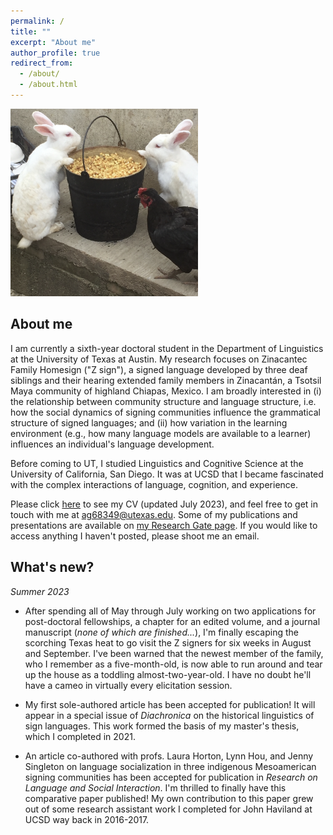 ```yaml
---
permalink: /
title: ""
excerpt: "About me"
author_profile: true
redirect_from: 
  - /about/
  - /about.html
---
```

<img src="/images/Z_Bunnies.png" width = "300" height = "300">

## About me
I am currently a sixth-year doctoral student in the Department of Linguistics at the University of Texas at Austin.  My research focuses on Zinacantec Family Homesign ("Z sign"), a signed language developed by three deaf siblings and their hearing extended family members in Zinacantán, a Tsotsil Maya community of highland Chiapas, Mexico. I am broadly interested in (i) the relationship between community structure and language structure, i.e. how the social dynamics of signing communities influence the grammatical structure of signed languages; and (ii) how variation in the learning environment (e.g., how many language models are available to a learner) influences an individual's language development.

Before coming to UT, I studied Linguistics and Cognitive Science at the University of California, San Diego. It was at UCSD that I became fascinated with the complex interactions of language, cognition, and experience.

Please click [here](https://austin-german.github.io/files/CV_AustinGerman.pdf) to see my CV (updated July 2023), and feel free to get in touch with me at ag68349@utexas.edu. Some of my publications and presentations are available on [my Research Gate page](https://www.researchgate.net/profile/Austin-German). If you would like to access anything I haven't posted, please shoot me an email.



## What's new?
_Summer 2023_
* After spending all of May through July working on two applications for post-doctoral fellowships, a chapter for an edited volume, and a journal manuscript (_none of which are finished..._), I'm finally escaping the scorching Texas heat to go visit the Z signers for six weeks in August and September. I've been warned that the newest member of the family, who I remember as a five-month-old, is now able to run around and tear up the house as a toddling almost-two-year-old. I have no doubt he'll have a cameo in virtually every elicitation session.
  
* My first sole-authored article has been accepted for publication! It will appear in a special issue of _Diachronica_ on the historical linguistics of sign languages. This work formed the basis of my master's thesis, which I completed in 2021.
  
* An article co-authored with profs. Laura Horton, Lynn Hou, and Jenny Singleton on language socialization in three indigenous Mesoamerican signing communities has been accepted for publication in _Research on Language and Social Interaction_. I'm thrilled to finally have this comparative paper published! My own contribution to this paper grew out of some research assistant work I completed for John Haviland at UCSD way back in 2016-2017.


